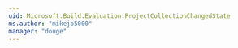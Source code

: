 ```yaml
---
uid: Microsoft.Build.Evaluation.ProjectCollectionChangedState
ms.author: "mikejo5000"
manager: "douge"
---
```

